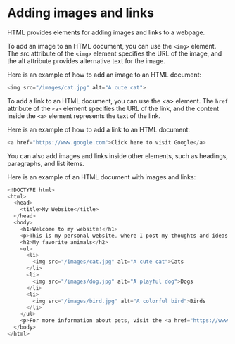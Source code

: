 # Adding images and links

HTML provides elements for adding images and links to a webpage.

To add an image to an HTML document, you can use the `<img>` element. The src attribute of the `<img>` element specifies the URL of the image, and the alt attribute provides alternative text for the image.

Here is an example of how to add an image to an HTML document:

```javascript
<img src="/images/cat.jpg" alt="A cute cat">
```

To add a link to an HTML document, you can use the \<a> element. The `href` attribute of the `<a>` element specifies the URL of the link, and the content inside the `<a>` element represents the text of the link.

Here is an example of how to add a link to an HTML document:

```javascript
<a href="https://www.google.com">Click here to visit Google</a>
```

You can also add images and links inside other elements, such as headings, paragraphs, and list items.

Here is an example of an HTML document with images and links:

```javascript
<!DOCTYPE html>
<html>
  <head>
    <title>My Website</title>
  </head>
  <body>
    <h1>Welcome to my website!</h1>
    <p>This is my personal website, where I post my thoughts and ideas. <a href="/about">Learn more about me</a>. </p>
    <h2>My favorite animals</h2>
    <ul>
      <li>
        <img src="/images/cat.jpg" alt="A cute cat">Cats
      </li>
      <li>
        <img src="/images/dog.jpg" alt="A playful dog">Dogs
      </li>
      <li>
        <img src="/images/bird.jpg" alt="A colorful bird">Birds
      </li>
    </ul>
    <p>For more information about pets, visit the <a href="https://www.aspca.org">ASPCA website</a>. </p>
  </body>
</html>
```
